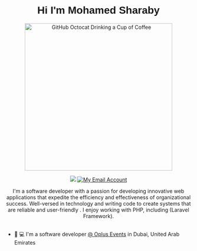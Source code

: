 <h1 align="center" style="font-family: 'Nunito', sans-serif;">Hi I'm Mohamed Sharaby</h1>
<div align="center">
<img src="https://raw.githubusercontent.com/engsahaly/engsahaly/main/code.gif" alt="GitHub Octocat Drinking a Cup of Coffee" height="400">
</div>
<p align="center">
    <a href="https://www.linkedin.com/in/mohamed-sharaby-663b6525/"><img src="https://img.shields.io/badge/linkedin-%230177B5?style=flat&logo=linkedin&logoColor=white"/></a>
    <a href="mailto:moh.sharaby@yahoo.com"><img src="https://img.shields.io/badge/Email-My%20Email%20Address-orange" alt="My Email Account" /></a>
  </p>
  
<!--   <img src="https://github.com/mohamedabusrea/mohamedabusrea/blob/master/profile-img.png" align="right" width="25%"/> -->

<div align="center">
I'm a software developer with a passion for developing innovative web applications that expedite the efficiency and effectiveness of organizational success. Well-versed in technology and writing code to create systems that are reliable and user-friendly . I enjoy working with PHP, including (Laravel Framework).
                  </div>
                  <br>
                  
- 🔭 :computer: I'm a software developer [@ Oplus Events](https://oplus.ae/) in Dubai, United Arab Emirates
                  
<!-- - 🔍 <p>I have 2 live apps: </p> -->
<!--   - <p>[Quran-tab (chrome extension)](https://chrome.google.com/webstore/detail/quran-tab/afaihcdgkjebgabomemccdneglknjkdd)</p> -->
<!--   - <p>Wazaker App ([Android version](https://play.google.com/store/apps/details?id=com.wazakerdailyaya&gl=DE), [iOS version](https://apps.apple.com/app/apple-store/id1453500014))</p> -->
